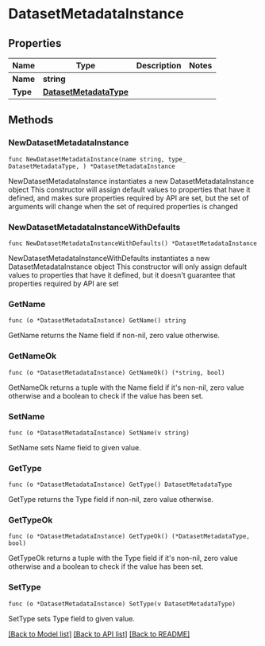 # DatasetMetadataInstance

## Properties

Name | Type | Description | Notes
------------ | ------------- | ------------- | -------------
**Name** | **string** |  | 
**Type** | [**DatasetMetadataType**](DatasetMetadataType.md) |  | 

## Methods

### NewDatasetMetadataInstance

`func NewDatasetMetadataInstance(name string, type_ DatasetMetadataType, ) *DatasetMetadataInstance`

NewDatasetMetadataInstance instantiates a new DatasetMetadataInstance object
This constructor will assign default values to properties that have it defined,
and makes sure properties required by API are set, but the set of arguments
will change when the set of required properties is changed

### NewDatasetMetadataInstanceWithDefaults

`func NewDatasetMetadataInstanceWithDefaults() *DatasetMetadataInstance`

NewDatasetMetadataInstanceWithDefaults instantiates a new DatasetMetadataInstance object
This constructor will only assign default values to properties that have it defined,
but it doesn't guarantee that properties required by API are set

### GetName

`func (o *DatasetMetadataInstance) GetName() string`

GetName returns the Name field if non-nil, zero value otherwise.

### GetNameOk

`func (o *DatasetMetadataInstance) GetNameOk() (*string, bool)`

GetNameOk returns a tuple with the Name field if it's non-nil, zero value otherwise
and a boolean to check if the value has been set.

### SetName

`func (o *DatasetMetadataInstance) SetName(v string)`

SetName sets Name field to given value.


### GetType

`func (o *DatasetMetadataInstance) GetType() DatasetMetadataType`

GetType returns the Type field if non-nil, zero value otherwise.

### GetTypeOk

`func (o *DatasetMetadataInstance) GetTypeOk() (*DatasetMetadataType, bool)`

GetTypeOk returns a tuple with the Type field if it's non-nil, zero value otherwise
and a boolean to check if the value has been set.

### SetType

`func (o *DatasetMetadataInstance) SetType(v DatasetMetadataType)`

SetType sets Type field to given value.



[[Back to Model list]](../README.md#documentation-for-models) [[Back to API list]](../README.md#documentation-for-api-endpoints) [[Back to README]](../README.md)


